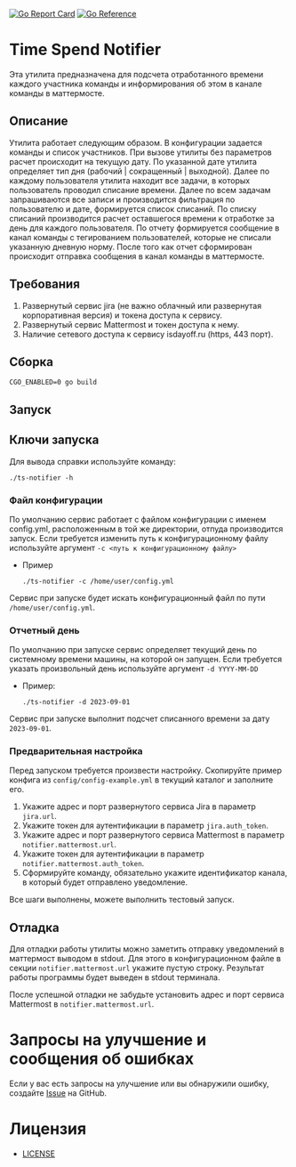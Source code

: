 [![Go Report Card](https://goreportcard.com/badge/github.com/duke0x/ts-notifier)](https://goreportcard.com/report/github.com/duke0x/ts-notifier) [![Go Reference](https://pkg.go.dev/badge/github.com/duke0x/ts-notifier.svg)](https://pkg.go.dev/github.com/duke0x/ts-notifier)

# Time Spend Notifier

Эта утилита предназначена для подсчета отработанного времени каждого участника команды и 
информирования об этом в канале команды в маттермосте.

## Описание

Утилита работает следующим образом. В конфигурации задается команды и список участников.
При вызове утилиты без параметров расчет происходит на текущую дату.
По указанной дате утилита определяет тип дня (рабочий | сокращенный | выходной).
Далее по каждому пользователя утилита находит все задачи, в которых пользователь проводил списание времени.
Далее по всем задачам запрашиваются все записи и производится фильтрация по пользователю и дате, формируется список списаний.
По списку списаний производится расчет оставшегося времени к отработке за день для каждого пользователя.
По отчету формируется сообщение в канал команды с тегированием пользователей, которые не списали указанную дневную норму.
После того как отчет сформирован происходит отправка сообщения в канал команды в маттермосте.

## Требования

1. Развернутый сервис jira (не важно облачный или развернутая корпоративная версия) и токена доступа к сервису.
2. Развернутый сервис Mattermost и токен доступа к нему.
3. Наличие сетевого доступа к сервису isdayoff.ru (https, 443 порт).

## Сборка

```shell
CGO_ENABLED=0 go build
```

## Запуск

## Ключи запуска

Для вывода справки используйте команду:

```shell
./ts-notifier -h
```

### Файл конфигурации

По умолчанию сервис работает с файлом конфигурации с именем config.yml, расположенным в той же директории, отпуда производится запуск.
Если требуется изменить путь к конфигурационному файлу используйте аргумент `-c <путь к конфигурационному файлу>`

- Пример  
  ```shell
  ./ts-notifier -c /home/user/config.yml
  ```
Сервис при запуске будет искать конфигурационный файл по пути `/home/user/config.yml`.

### Отчетный день

По умолчанию при запуске сервис определяет текущий день по системному времени машины, на которой он запущен.
Если требуется указать произвольный день используйте аргумент `-d YYYY-MM-DD`

- Пример: 
  ```shell
  ./ts-notifier -d 2023-09-01
  ```

Сервис при запуске выполнит подсчет списанного времени за дату `2023-09-01`.

### Предварительная настройка

Перед запуском требуется произвести настройку. Скопируйте пример конфига из `config/config-example.yml` в текущий каталог и заполните его.
1. Укажите адрес и порт развернутого сервиса Jira в параметр `jira.url`.
2. Укажите токен для аутентификации в параметр `jira.auth_token`.
3. Укажите адрес и порт развернутого сервиса Mattermost в параметр `notifier.mattermost.url`.
4. Укажите токен для аутентификации в параметр `notifier.mattermost.auth_token`.
5. Сформируйте команду, обязательно укажите идентификатор канала, в который будет отправлено уведомление. 

Все шаги выполнены, можете выполнить тестовый запуск.

## Отладка

Для отладки работы утилиты можно заметить отправку уведомлений в маттермост выводом в stdout.
Для этого в конфигурационном файле в секции `notifier.mattermost.url` укажите пустую строку. 
Результат работы программы будет выведен в stdout терминала.

После успешной отладки не забудьте установить адрес и порт сервиса Mattermost в `notifier.mattermost.url`.

# Запросы на улучшение и сообщения об ошибках
Если у вас есть запросы на улучшение или вы обнаружили ошибку, создайте [Issue](https://github.com/duke0x/ts-notifier/issues) на GitHub.

# Лицензия

- [LICENSE](LICENSE)

